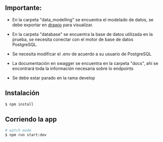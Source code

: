 ## Importante:

- En la carpeta "data_modelling" se encuentra el modelado de datos, se debe exportar en [drawio](https://app.diagrams.net/) para visualizar.

- En la carpeta "database" se encuentra la base de datos utilizada en la prueba, se necesita conectar con el motor de base de datos PostgreSQL.

- Se necesita modificar el .env  de acuerdo a su usuario de PostgreSQL 

- La documentación en swagger se encuentra en la carpeta "docs", ahí se encontrará toda la información necesaria sobre lo endpoints 

- Se debe estar parado en la rama develop

## Instalación

```bash
$ npm install
```

## Corriendo la app

```bash
# watch mode
$ npm run start:dev
```